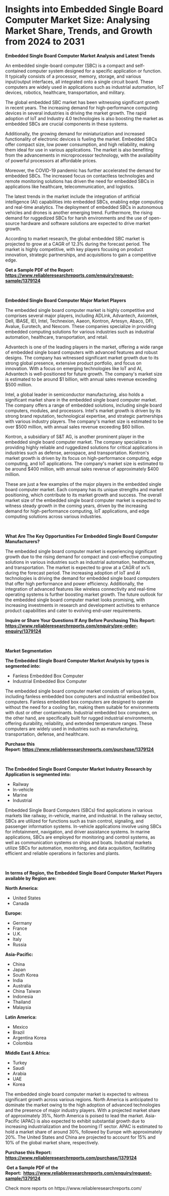 <p><h1>Insights into Embedded Single Board Computer Market Size: Analysing Market Share, Trends, and Growth from 2024 to 2031</h1></p><p><strong>Embedded Single Board Computer Market Analysis and Latest Trends</strong></p>
<p><p>An embedded single-board computer (SBC) is a compact and self-contained computer system designed for a specific application or function. It typically consists of a processor, memory, storage, and various input/output interfaces, all integrated onto a single circuit board. These computers are widely used in applications such as industrial automation, IoT devices, robotics, healthcare, transportation, and military.</p><p>The global embedded SBC market has been witnessing significant growth in recent years. The increasing demand for high-performance computing devices in several industries is driving the market growth. The rapid adoption of IoT and Industry 4.0 technologies is also boosting the market as embedded SBCs are crucial components in these systems.</p><p>Additionally, the growing demand for miniaturization and increased functionality of electronic devices is fueling the market. Embedded SBCs offer compact size, low power consumption, and high reliability, making them ideal for use in various applications. The market is also benefiting from the advancements in microprocessor technology, with the availability of powerful processors at affordable prices.</p><p>Moreover, the COVID-19 pandemic has further accelerated the demand for embedded SBCs. The increased focus on contactless technologies and remote monitoring solutions has driven the need for embedded SBCs in applications like healthcare, telecommunication, and logistics.</p><p>The latest trends in the market include the integration of artificial intelligence (AI) capabilities into embedded SBCs, enabling edge computing and real-time analytics. The deployment of embedded SBCs in autonomous vehicles and drones is another emerging trend. Furthermore, the rising demand for ruggedized SBCs for harsh environments and the use of open-source hardware and software solutions are expected to drive market growth.</p><p>According to market research, the global embedded SBC market is projected to grow at a CAGR of 12.3% during the forecast period. The market is highly competitive, with key players focusing on product innovation, strategic partnerships, and acquisitions to gain a competitive edge.</p></p>
<p><strong>Get a Sample PDF of the Report:&nbsp; <a href="https://www.reliableresearchreports.com/enquiry/request-sample/1379124">https://www.reliableresearchreports.com/enquiry/request-sample/1379124</a></strong></p>
<p>&nbsp;</p>
<p><strong>Embedded Single Board Computer Major Market Players</strong></p>
<p><p>The embedded single board computer market is highly competitive and comprises several major players, including ADLink, Advantech, Axiomtek, Dell, IBASE, IEI, Intel, Technexion, Aaeon, Kontron, Artesyn, Abaco, DFI, Avalue, Eurotech, and Nexcom. These companies specialize in providing embedded computing solutions for various industries such as industrial automation, healthcare, transportation, and retail.</p><p>Advantech is one of the leading players in the market, offering a wide range of embedded single board computers with advanced features and robust designs. The company has witnessed significant market growth due to its strong global presence, extensive product portfolio, and focus on innovation. With a focus on emerging technologies like IoT and AI, Advantech is well-positioned for future growth. The company's market size is estimated to be around $1 billion, with annual sales revenue exceeding $500 million.</p><p>Intel, a global leader in semiconductor manufacturing, also holds a significant market share in the embedded single board computer market. The company offers a range of embedded solutions, including single board computers, modules, and processors. Intel's market growth is driven by its strong brand reputation, technological expertise, and strategic partnerships with various industry players. The company's market size is estimated to be over $500 million, with annual sales revenue exceeding $60 billion.</p><p>Kontron, a subsidiary of S&T AG, is another prominent player in the embedded single board computer market. The company specializes in providing highly reliable and ruggedized solutions for critical applications in industries such as defense, aerospace, and transportation. Kontron's market growth is driven by its focus on high-performance computing, edge computing, and IoT applications. The company's market size is estimated to be around $400 million, with annual sales revenue of approximately $400 million.</p><p>These are just a few examples of the major players in the embedded single board computer market. Each company has its unique strengths and market positioning, which contribute to its market growth and success. The overall market size of the embedded single board computer market is expected to witness steady growth in the coming years, driven by the increasing demand for high-performance computing, IoT applications, and edge computing solutions across various industries.</p></p>
<p>&nbsp;</p>
<p><strong>What Are The Key Opportunities For Embedded Single Board Computer Manufacturers?</strong></p>
<p><p>The embedded single board computer market is experiencing significant growth due to the rising demand for compact and cost-effective computing solutions in various industries such as industrial automation, healthcare, and transportation. The market is expected to grow at a CAGR of xx% during the forecast period. The increasing adoption of IoT and AI technologies is driving the demand for embedded single board computers that offer high performance and power efficiency. Additionally, the integration of advanced features like wireless connectivity and real-time operating systems is further boosting market growth. The future outlook for the embedded single board computer market looks promising, with increasing investments in research and development activities to enhance product capabilities and cater to evolving end-user requirements.</p></p>
<p><strong>Inquire or Share Your Questions If Any Before Purchasing This Report: <a href="https://www.reliableresearchreports.com/enquiry/pre-order-enquiry/1379124">https://www.reliableresearchreports.com/enquiry/pre-order-enquiry/1379124</a></strong></p>
<p>&nbsp;</p>
<p><strong>Market Segmentation</strong></p>
<p><strong>The Embedded Single Board Computer Market Analysis by types is segmented into:</strong></p>
<p><ul><li>Fanless Embedded Box Computer</li><li>Industrial Embedded Box Computer</li></ul></p>
<p><p>The embedded single board computer market consists of various types, including fanless embedded box computers and industrial embedded box computers. Fanless embedded box computers are designed to operate without the need for a cooling fan, making them suitable for environments with dust or other contaminants. Industrial embedded box computers, on the other hand, are specifically built for rugged industrial environments, offering durability, reliability, and extended temperature ranges. These computers are widely used in industries such as manufacturing, transportation, defense, and healthcare.</p></p>
<p><strong>Purchase this Report:&nbsp;<a href="https://www.reliableresearchreports.com/purchase/1379124">https://www.reliableresearchreports.com/purchase/1379124</a></strong></p>
<p>&nbsp;</p>
<p><strong>The Embedded Single Board Computer Market Industry Research by Application is segmented into:</strong></p>
<p><ul><li>Railway</li><li>In-vehicle</li><li>Marine</li><li>Industrial</li></ul></p>
<p><p>Embedded Single Board Computers (SBCs) find applications in various markets like railway, in-vehicle, marine, and industrial. In the railway sector, SBCs are utilized for functions such as train control, signaling, and passenger information systems. In-vehicle applications involve using SBCs for infotainment, navigation, and driver assistance systems. In marine applications, SBCs are employed for monitoring and control systems, as well as communication systems on ships and boats. Industrial markets utilize SBCs for automation, monitoring, and data acquisition, facilitating efficient and reliable operations in factories and plants.</p></p>
<p>&nbsp;</p>
<p><strong>In terms of Region, the Embedded Single Board Computer Market Players available by Region are:</strong></p>
<p>
    <p> <strong> North America: </strong>
        <ul>
            <li>United States</li>
            <li>Canada</li>
        </ul>
        </p> 
    <p> <strong> Europe: </strong>
        <ul>
            <li>Germany</li>
            <li>France</li>
            <li>U.K.</li>
            <li>Italy</li>
            <li>Russia</li>
        </ul>
        </p> 
    <p> <strong> Asia-Pacific: </strong>
        <ul>
            <li>China</li>
            <li>Japan</li>
            <li>South Korea</li>
            <li>India</li>
            <li>Australia</li>
            <li>China Taiwan</li>
            <li>Indonesia</li>
            <li>Thailand</li>
            <li>Malaysia</li>
        </ul>
        </p> 
    <p> <strong> Latin America: </strong>
        <ul>
            <li>Mexico</li>
            <li>Brazil</li>
            <li>Argentina Korea</li>
            <li>Colombia</li>
        </ul>
        </p> 
    <p> <strong> Middle East & Africa: </strong>
        <ul>
            <li>Turkey</li>
            <li>Saudi</li>
            <li>Arabia</li>
            <li>UAE</li>
            <li>Korea</li>
        </ul>
    </p>
    </p>
<p><p>The embedded single board computer market is expected to witness significant growth across various regions. North America is anticipated to dominate the market owing to the high adoption of advanced technologies and the presence of major industry players. With a projected market share of approximately 35%, North America is poised to lead the market. Asia-Pacific (APAC) is also expected to exhibit substantial growth due to increasing industrialization and the booming IT sector. APAC is estimated to hold a market share of around 30%, followed by Europe with approximately 20%. The United States and China are projected to account for 15% and 10% of the global market share, respectively.</p></p>
<p><strong>Purchase this Report: <a href="https://www.reliableresearchreports.com/purchase/1379124">https://www.reliableresearchreports.com/purchase/1379124</a></strong></p>
<p>&nbsp;<strong>Get a Sample PDF of the Report:&nbsp;&nbsp;<a href="https://www.reliableresearchreports.com/enquiry/request-sample/1379124">https://www.reliableresearchreports.com/enquiry/request-sample/1379124</a></strong></p>
<p><strong></strong></p>
<p>Check more reports on https://www.reliableresearchreports.com/</p>